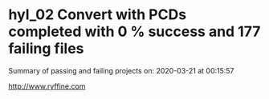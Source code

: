 # hyl_02 Convert with PCDs completed with 0 % success and 177 failing files

Summary of passing and failing projects on: 2020-03-21 at 00:15:57

http://www.ryffine.com

